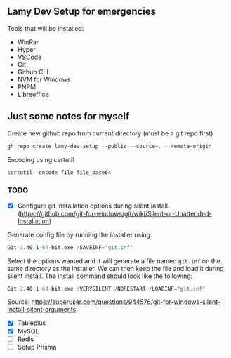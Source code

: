 ## Lamy Dev Setup for emergencies

Tools that will be installed:
- WinRar
- Hyper
- VSCode
- Git
- Github CLI
- NVM for Windows
- PNPM
- Libreoffice

## Just some notes for myself

Create new github repo from current directory (must be a git repo first)
```s
gh repo create lamy-dev-setup --public --source=. --remote=origin
```

Encoding using certutil
```s
certutil -encode file file_base64
```

### TODO
- [x] Configure git installation options during silent install. (https://github.com/git-for-windows/git/wiki/Silent-or-Unattended-Installation)

Generate config file by running the installer using:
```s
Git-2.40.1-64-bit.exe /SAVEINF="git.inf"
```
Select the options wanted and it will generate a file named `git.inf` on the same directory as the installer. We can then keep the file and load it during silent install. The install command should look like the following:
```s
Git-2.40.1-64-bit.exe /VERYSILENT /NORESTART /LOADINF="git.inf"
```

Source: https://superuser.com/questions/944576/git-for-windows-silent-install-silent-arguments

- [x] Tableplus
- [x] MySQL
- [ ] Redis
- [ ] Setup Prisma
